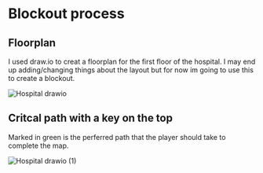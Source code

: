 # Blockout process

## Floorplan 
I used draw.io to creat a floorplan for the first floor of the hospital. I may end up adding/changing things about the layout but for now im going to use this to create a blockout.


![Hospital drawio](https://github.com/user-attachments/assets/44c176fb-8a1a-48b5-8b4c-e9a17b8d1623)

## Critcal path with a key on the top 
Marked in green is the perferred path that the player should take to complete the map.


![Hospital drawio (1)](https://github.com/user-attachments/assets/9a6d64ff-3e01-44df-8b5b-18e53012853d)
